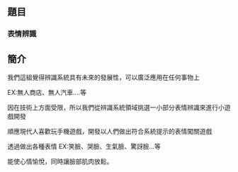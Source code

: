 ## 題目
### 表情辨識
## 簡介
我們這組覺得辨識系統具有未來的發展性，可以廣泛應用在任何事物上
<p>EX:無人商店、無人汽車....等</p>
<p>因在技術上方面受限，所以我們從辨識系統領域挑選一小部分表情辨識來進行小遊戲開發</p>
<p>順應現代人喜歡玩手機遊戲，開發以人們做出符合系統提示的表情闖關遊戲</p>
<p>透過做出各種表情 EX:笑臉、哭臉、生氣臉、驚訝臉...等</p>
<p>能使心情愉悅，同時讓臉部肌肉放鬆。<p>
